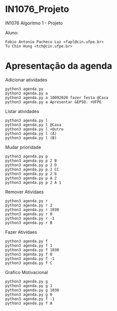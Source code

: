 # IN1076_Projeto
IN1076 Algoritmo 1 - Projeto

Aluno:
```
Fabio Antonio Pacheco Luz <fapl@cin.ufpe.br>
Tu Chin Hung <tch@cin.ufpe.br>
```

# Apresentação da agenda 

Adicionar atividades
```
python3 agenda.py
python3 agenda.py a
python3 agenda.py a 10092020 fazer festa @Casa
python3 agenda.py a Apresentar GEPSO. +UFPE
```

Listar atividades
```
python3 agenda.py l
python3 agenda.py l @Casa
python3 agenda.py l +Outro
python3 agenda.py l (A)
python3 agenda.py l (B)
```

Mudar prioridade
```
python3 agenda.py p
python3 agenda.py p 2 B
python3 agenda.py p 2 D
python3 agenda.py p 2 CC
python3 agenda.py p 2 b
python3 agenda.py p A 2
python3 agenda.py p 2 A 1
```

Remover Atividaes
```
python3 agenda.py r
python3 agenda.py r 2
python3 agenda.py r 1030
python3 agenda.py r 0
python3 agenda.py r -1
python3 agenda.py r B
```

Fazer Atividaes
```
python3 agenda.py f
python3 agenda.py f 1
python3 agenda.py f 1030
python3 agenda.py f 0
python3 agenda.py f -1
python3 agenda.py f C
```

Grafico Motivacional
```
python3 agenda.py g
python3 agenda.py g 1
python3 agenda.py g 1030
python3 agenda.py g 0
python3 agenda.py f -1
python3 agenda.py f A
```
